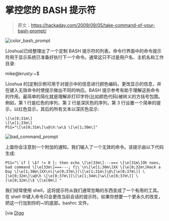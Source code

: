 # 掌控您的 BASH 提示符

> 原文：<https://hackaday.com/2009/09/05/take-command-of-your-bash-prompt/>

![color_bash_prompt](img/d1eb1fdad8dd014e60731c74712e3e54.png "color_bash_prompt")

[Joshua]已经整理出了一个定制 BASH 提示符的列表。命令行界面中的命令提示符用于显示系统已准备好执行下一个命令。通常这只不过是用户名、主机名和工作目录:

mike@krusty:~$

[Joshua 的]定制示例可用于对提示中的信息进行颜色编码，更改显示的信息，并在键入无效命令时使提示做出不同的响应。BASH 提示参考有助于理解这些命令的作用。最简单的简化就是理解非打印字符(比如颜色代码)被转义的方括号包围。例如，第 1 行是红色的序列，第 2 行是深灰色的序列，第 3 行设置一个简单的提示，以红色显示，其后的所有文本以深灰色显示:

```
\[\e[0;31m\]
\[\e[1;33m\]
PS1="\[\e[0;31m\]\u@\h:\w\$ \[\e[1;30m\]"
```

![bad_command_prompt](img/15a59705bfb0a5dd0e9a93c428313748.png "bad_command_prompt")

上面你会注意到一个附加的通知，我们输入了一个无效的命令。该提示由以下代码生成:

```
PS1="\`if [ \$? != 0 ]; then echo \[\e[33m\]---=== \[\e[31m\]Oh noes, bad command \[\e[33m\]===---; fi\`\n\[\e[1;30m\]XX \[\e[0;32m\]Hack a Day \[\e[1;30m\]XX\n\[\e[0;37m\][\[\e[1;31m\]\@\[\e[0;37m\]] \[\e[0;32m\]\u@\h \[\e[0;37m\][\[\e[1;34m\]\w\[\e[0;37m\]] \[\e[0;32m\]\$ \[\e[0m\] "
```

我们经常使用 shell，这将提示符从我们通常忽略的东西变成了一个有用的工具。在 shell 中键入命令只会更改当前会话的提示符。如果你想要一个更永久的改变，把这一行加到你的~/的底部。bashrc 文件。

[via [Digg](http://digg.com/linux_unix/8_Useful_and_Interesting_Bash_Prompts_u2013_Make_Tech_Easie)